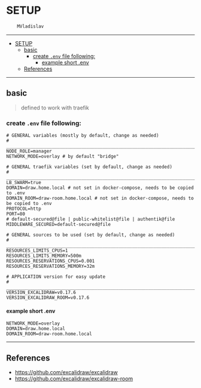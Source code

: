 # SETUP

```sh
    MVladislav
```

---

- [SETUP](#setup)
  - [basic](#basic)
    - [create `.env` file following:](#create-env-file-following)
      - [example short .env](#example-short-env)
  - [References](#references)

---

## basic

> defined to work with traefik

### create `.env` file following:

```env
# GENERAL variables (mostly by default, change as needed)
# ______________________________________________________________________________
NODE_ROLE=manager
NETWORK_MODE=overlay # by default "bridge"

# GENERAL traefik variables (set by default, change as needed)
# ______________________________________________________________________________
LB_SWARM=true
DOMAIN=draw.home.local # not set in docker-compose, needs to be copied to .env
DOMAIN_ROOM=draw-room.home.local # not set in docker-compose, needs to be copied to .env
PROTOCOL=http
PORT=80
# default-secured@file | public-whitelist@file | authentik@file
MIDDLEWARE_SECURED=default-secured@file

# GENERAL sources to be used (set by default, change as needed)
# ______________________________________________________________________________
RESOURCES_LIMITS_CPUS=1
RESOURCES_LIMITS_MEMORY=500m
RESOURCES_RESERVATIONS_CPUS=0.001
RESOURCES_RESERVATIONS_MEMORY=32m

# APPLICATION version for easy update
# ______________________________________________________________________________
VERSION_EXCALIDRAW=v0.17.6
VERSION_EXCALIDRAW_ROOM=v0.17.6
```

#### example short .env

```env
NETWORK_MODE=overlay
DOMAIN=draw.home.local
DOMAIN_ROOM=draw-room.home.local
```

---

## References

- <https://github.com/excalidraw/excalidraw>
- <https://github.com/excalidraw/excalidraw-room>
